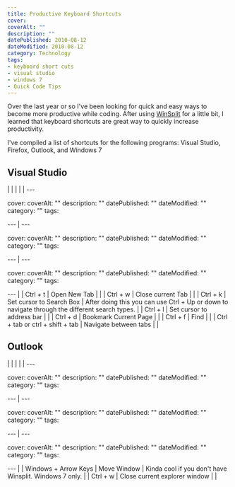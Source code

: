 ```yaml
---
title: Productive Keyboard Shortcuts
cover:
coverAlt: ""
description: ""
datePublished: 2010-08-12
dateModified: 2010-08-12
category: Technology
tags:
- keyboard short cuts
- visual studio
- windows 7
- Quick Code Tips
---
```


Over the last year or so I've been looking for quick and easy ways to become more productive while coding. After using [WinSplit](http://worthyd.com/techblog/index.php/2010/07/winsplit/) for a little bit, I learned that keyboard shortcuts are great way to quickly increase productivity.

I've compiled a list of shortcuts for the following programs: Visual Studio, Firefox, Outlook, and Windows 7

## Visual Studio

|     |     |     |
| ---

cover: 
coverAlt: ""
description: ""
datePublished: ""
dateModified: ""
category: ""
tags:

--- | ---

cover: 
coverAlt: ""
description: ""
datePublished: ""
dateModified: ""
category: ""
tags:

--- | ---

cover: 
coverAlt: ""
description: ""
datePublished: ""
dateModified: ""
category: ""
tags:

--- |
| Ctrl + t | Open New Tab |     |
| Ctrl + w | Close current Tab |     |
| Ctrl + k | Set cursor to Search Box | After doing this you can use Ctrl + Up or down to navigate through the different search types. |
| Ctrl + l | Set cursor to address bar |     |
| Ctrl + d | Bookmark Current Page |     |
| Ctrl + f | Find |     |
| Ctrl + tab or ctrl + shift + tab | Navigate between tabs |     |

## Outlook

|     |     |     |
| ---

cover: 
coverAlt: ""
description: ""
datePublished: ""
dateModified: ""
category: ""
tags:

--- | ---

cover: 
coverAlt: ""
description: ""
datePublished: ""
dateModified: ""
category: ""
tags:

--- | ---

cover: 
coverAlt: ""
description: ""
datePublished: ""
dateModified: ""
category: ""
tags:

--- |
| Windows + Arrow Keys | Move Window | Kinda cool if you don't have Winsplit. Windows 7 only. |
| Ctrl + w | Close current explorer window |     |
